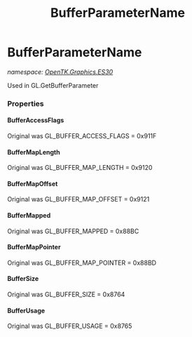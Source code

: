 ﻿---
title: BufferParameterName
---

# BufferParameterName
_namespace: [OpenTK.Graphics.ES30](N-OpenTK.Graphics.ES30.html)_

Used in GL.GetBufferParameter



### Properties

#### BufferAccessFlags
Original was GL_BUFFER_ACCESS_FLAGS = 0x911F
#### BufferMapLength
Original was GL_BUFFER_MAP_LENGTH = 0x9120
#### BufferMapOffset
Original was GL_BUFFER_MAP_OFFSET = 0x9121
#### BufferMapped
Original was GL_BUFFER_MAPPED = 0x88BC
#### BufferMapPointer
Original was GL_BUFFER_MAP_POINTER = 0x88BD
#### BufferSize
Original was GL_BUFFER_SIZE = 0x8764
#### BufferUsage
Original was GL_BUFFER_USAGE = 0x8765


